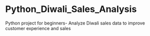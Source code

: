 # Python_Diwali_Sales_Analysis
Python project for beginners- Analyze Diwali sales data to improve customer experience and sales

